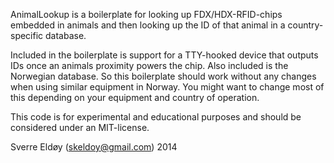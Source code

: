 AnimalLookup is a boilerplate for looking up FDX/HDX-RFID-chips embedded in animals and then looking up the ID of that animal in a country-specific database. 

Included in the boilerplate is support for a TTY-hooked device that outputs IDs once an animals proximity powers the chip. Also included is the Norwegian database. So this boilerplate should work without any changes when using similar equipment in Norway. You might want to change most of this depending on your equipment and country of operation.

This code is for experimental and educational purposes and should be considered under an MIT-license.

Sverre Eldøy (skeldoy@gmail.com) 2014
